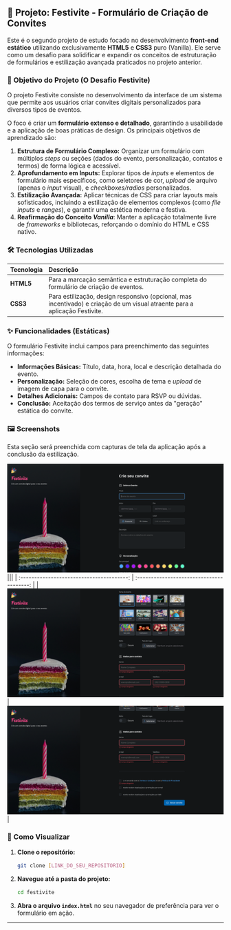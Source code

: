 ## 📑 Projeto: Festivite - Formulário de Criação de Convites

Este é o segundo projeto de estudo focado no desenvolvimento **front-end estático** utilizando exclusivamente **HTML5** e **CSS3** puro (Vanilla). Ele serve como um desafio para solidificar e expandir os conceitos de estruturação de formulários e estilização avançada praticados no projeto anterior.

### 🎯 Objetivo do Projeto (O Desafio Festivite)

O projeto Festivite consiste no desenvolvimento da interface de um sistema que permite aos usuários criar convites digitais personalizados para diversos tipos de eventos.

O foco é criar um **formulário extenso e detalhado**, garantindo a usabilidade e a aplicação de boas práticas de design. Os principais objetivos de aprendizado são:

1.  **Estrutura de Formulário Complexo:** Organizar um formulário com múltiplos _steps_ ou seções (dados do evento, personalização, contatos e termos) de forma lógica e acessível.
2.  **Aprofundamento em Inputs:** Explorar tipos de _inputs_ e elementos de formulário mais específicos, como seletores de cor, _upload_ de arquivo (apenas o _input_ visual), e _checkboxes/radios_ personalizados.
3.  **Estilização Avançada:** Aplicar técnicas de CSS para criar layouts mais sofisticados, incluindo a estilização de elementos complexos (como _file inputs_ e _ranges_), e garantir uma estética moderna e festiva.
4.  **Reafirmação do Conceito _Vanilla_**: Manter a aplicação totalmente livre de _frameworks_ e bibliotecas, reforçando o domínio do HTML e CSS nativo.

### 🛠️ Tecnologias Utilizadas

| Tecnologia | Descrição                                                                                                                   |
| :--------- | :-------------------------------------------------------------------------------------------------------------------------- |
| **HTML5**  | Para a marcação semântica e estruturação completa do formulário de criação de eventos.                                      |
| **CSS3**   | Para estilização, design responsivo (opcional, mas incentivado) e criação de um visual atraente para a aplicação Festivite. |

### ✨ Funcionalidades (Estáticas)

O formulário Festivite inclui campos para preenchimento das seguintes informações:

- **Informações Básicas:** Título, data, hora, local e descrição detalhada do evento.
- **Personalização:** Seleção de cores, escolha de tema e _upload_ de imagem de capa para o convite.
- **Detalhes Adicionais:** Campos de contato para RSVP ou dúvidas.
- **Conclusão:** Aceitação dos termos de serviço antes da "geração" estática do convite.

### 🖼️ Screenshots

Esta seção será preenchida com capturas de tela da aplicação após a conclusão da estilização.

![](assets/screenshots/screenshot_01.png)
|||
| :---------------------------------------: | :---------------------------------------: |
| ![](assets/screenshots/screenshot_02.png) | ![](assets/screenshots/screenshot_03.png) |

### 🚀 Como Visualizar

1.  **Clone o repositório:**
    ```bash
    git clone [LINK_DO_SEU_REPOSITORIO]
    ```
2.  **Navegue até a pasta do projeto:**
    ```bash
    cd festivite
    ```
3.  **Abra o arquivo `index.html`** no seu navegador de preferência para ver o formulário em ação.

---
